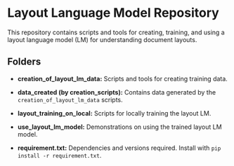 # Layout Language Model Repository

This repository contains scripts and tools for creating, training, and using a layout language model (LM) for understanding document layouts.

## Folders

- **creation_of_layout_lm_data:** Scripts and tools for creating training data.
  
- **data_created (by creation_scripts):** Contains data generated by the `creation_of_layout_lm_data` scripts.

- **layout_training_on_local:** Scripts for locally training the layout LM.

- **use_layout_lm_model:** Demonstrations on using the trained layout LM model.

- **requirement.txt:** Dependencies and versions required. Install with `pip install -r requirement.txt`.
